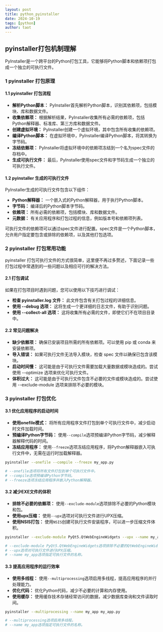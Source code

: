 ```yaml
---
layout: post
title: python_pyinstaller
date: 2024-10-19
tags: [python]
author: taot
---
```


## pyinstaller打包机制理解

PyInstaller是一个跨平台的Python打包工具，它能够将Python脚本和依赖项打包成一个独立的可执行文件。

### 1 pyinstaller 打包原理

#### 1.1 pyinstaller 打包流程

* **解析Python脚本：** PyInstaller首先解析Python脚本，识别其依赖项，包括模块、库和数据文件。
* **收集依赖项：** 根据解析结果，PyInstaller收集所有必需的依赖项，包括Python解释器、标准库、第三方库和数据文件。
* **创建虚拟环境：** PyInstaller创建一个虚拟环境，其中包含所有收集的依赖项。
* **编译Python脚本：** 在虚拟环境中，PyInstaller编译Python脚本，将其转换为字节码。
* **冻结依赖项：** PyInstaller将虚拟环境中的依赖项冻结到一个名为spec文件的存档中。
* **生成可执行文件：** 最后，PyInstaller使用spec文件和字节码生成一个独立的可执行文件。

#### 1.2 pyinstaller 生成的可执行文件

PyInstaller生成的可执行文件包含以下组件：

* **Python解释器：** 一个嵌入式的Python解释器，用于执行Python脚本。
* **字节码：** 编译后的Python脚本字节码。
* **依赖项：** 所有必需的依赖项，包括模块、库和数据文件。
* **元数据：** 有关应用程序和打包过程的信息，例如版本号和依赖项列表。

可执行文件的依赖项可以通过spec文件进行配置。spec文件是一个Python脚本，允许用户指定要包含或排除的依赖项，以及其他打包选项。

### 2 pyinstaller 打包常用功能

pyinstaller 打包可执行文件的方式很简单，这里便不再过多赘述，下面记录一些打包过程中常遇到的一些问题以及相应可行的解决方法。

#### 2.1 打包调试


如果在打包项目时遇到问题，您可以使用以下技巧进行调试：

* **检查 pyinstaller.log 文件：** 此文件包含有关打包过程的详细信息。
* **使用 --debug 选项：** 这将生成一个更详细的日志文件，有助于识别问题。
* **使用 --collect-all 选项：** 这将收集所有必需的文件，即使它们不在项目目录中。


#### 2.2 常见问题解决

* **缺少依赖项：** 确保已安装项目所需的所有依赖项。可以使用 pip 或 conda 来安装依赖项。
* **导入错误：** 如果可执行文件无法导入模块，检查 spec 文件以确保已包含该模块。
* **启动时间慢：** 这可能是由于可执行文件需要加载大量数据或模块造成的。尝试使用 --optimize 选项来优化可执行文件。
* **体积过大：** 这可能是由于可执行文件包含不必要的文件或模块造成的。尝试使用 --exclude-module 选项来排除不必要的模块。


### 3 pyinstaller 打包优化

#### 3.1 优化应用程序的启动时间

* **使用onefile模式：** 将所有应用程序文件打包到单个可执行文件中，减少启动时文件加载时间。
* **预编译Python字节码：** 使用`--compile`选项预编译Python字节码，减少解释器解释代码的时间。
* **冻结应用程序：** 使用`--freeze`选项冻结应用程序，将Python解释器嵌入可执行文件中，无需在运行时加载解释器。

```bash
pyinstaller --onefile --compile --freeze my_app.py

# --onefile选项将所有文件打包到单个可执行文件中。
# --compile选项预编译Python字节码。
# --freeze选项冻结应用程序并嵌入Python解释器。
```


#### 3.2 减少EXE文件的体积

* **排除不必要的依赖项：** 使用`--exclude-module`选项排除不必要的Python模块和包。
* **使用upx压缩：** 使用`--upx`选项对可执行文件进行UPX压缩。
* **使用NSIS打包：** 使用`NSIS`创建可执行文件安装程序，可以进一步压缩文件体积。

```bash
pyinstaller --exclude-module PyQt5.QtWebEngineWidgets --upx --name my_app my_app.py

# --exclude-module PyQt5.QtWebEngineWidgets选项排除不必要的QtWebEngineWidgets模块
# --upx选项对可执行文件进行UPX压缩。
# --name my_app选项指定可执行文件的名称。
```

#### 3.3 提高应用程序的运行效率

* **使用多线程：** 使用`--multiprocessing`选项启用多线程，提高应用程序的并行处理能力。
* **优化代码：** 优化Python代码，减少不必要的计算和内存使用。
* **使用缓存：** 使用缓存技术存储经常访问的数据，减少数据库查询和文件读取时间。

```bash
pyinstaller --multiprocessing --name my_app my_app.py

# --multiprocessing选项启用多线程。
# --name my_app选项指定可执行文件的名称。
```
